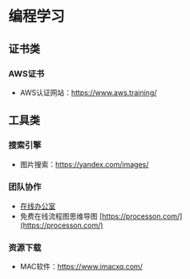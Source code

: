 # 编程学习

## 证书类

### AWS证书

- AWS认证网站：https://www.aws.training/

## 工具类

### 搜索引擎

- 图片搜索：https://yandex.com/images/

### 团队协作

- [在线办公室](https://app.gather.town/invite?token=YiFlG7nMRtShur_PGtIq)
- 免费在线流程图思维导图 [https://processon.com/](https://processon.com/)

### 资源下载

- MAC软件：https://www.imacxq.com/
